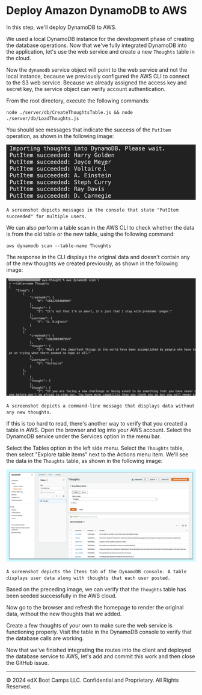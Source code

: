 # Deploy Amazon DynamoDB to AWS

In this step, we'll deploy DynamoDB to AWS.

We used a local DynamoDB instance for the development phase of creating the database operations. Now that we've fully integrated DynamoDB into the application, let's use the web service and create a new `Thoughts` table in the cloud.

Now the `dynamodb` service object will point to the web service and not the local instance, because we previously configured the AWS CLI to connect to the S3 web service. Because we already assigned the access key and secret key, the service object can verify account authentication.

From the root directory, execute the following commands:

```console
node ./server/db/CreateThoughtsTable.js && node ./server/db/LoadThoughts.js
```

You should see messages that indicate the success of the `PutItem` operation, as shown in the following image:

![](../Images/700-put-item.png)

`A screenshot depicts messages in the console that state "PutItem succeeded" for multiple users.`

We can also perform a table scan in the AWS CLI to check whether the data is from the old table or the new table, using the following command:

```console
aws dynamodb scan --table-name Thoughts
```

The response in the CLI displays the original data and doesn't contain any of the new thoughts we created previously, as shown in the following image:

![](../Images/800-table-scan.png)

`A screenshot depicts a command-line message that displays data without any new thoughts.`

If this is too hard to read, there's another way to verify that you created a table in AWS. Open the browser and log into your AWS account. Select the DynamoDB service under the Services option in the menu bar.

Select the Tables option in the left side menu. Select the `Thoughts` table, then select "Explore table items" next to the Actions menu item. We'll see the data in the `Thoughts` table, as shown in the following image:

![](../Images/900-dynamodb-console.png)

`A screenshot depicts the Items tab of the DynamoDB console. A table displays user data along with thoughts that each user posted.`

Based on the preceding image, we can verify that the `Thoughts` table has been seeded successfully in the AWS cloud.

Now go to the browser and refresh the homepage to render the original data, without the new thoughts that we added.

Create a few thoughts of your own to make sure the web service is functioning properly. Visit the table in the DynamoDB console to verify that the database calls are working.

Now that we've finished integrating the routes into the client and deployed the database service to AWS, let's add and commit this work and then close the GitHub issue.

---
© 2024 edX Boot Camps LLC. Confidential and Proprietary. All Rights Reserved.